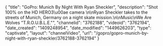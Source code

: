 {
    "title": "GoPro: Munich By Night With Ryan Sheckler",
    "description": "Shot 100% on the HD HERO3\u00ae camera \n\nRyan Sheckler takes to the streets of Munich, Germany on a night skate mission.\n\nMusic\nWe Are Wolves \"T.R.O.U.B.L.E.\"",
    "channelid": "3762188",
    "videoid": "3762194",
    "date_created": "1409248954",
    "date_modified": "1449626203",
    "type": "captivate",
    "layout": "channelVideo",
    "url": "\/gopro\/gopro-munich-by-night-with-ryan-sheckler\/3762188-3762194"
}